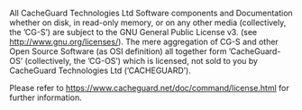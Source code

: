 All CacheGuard Technologies Ltd Software components and Documentation whether on disk, in read-only memory, or on any other media (collectively, the ’CG-S’) are subject to the GNU General Public License v3. (see http://www.gnu.org/licenses/). The mere aggregation of CG-S and other Open Source Software (as OSI definition) all together form ’CacheGuard-OS’ (collectively, the ’CG-OS’) which is licensed, not sold to you by CacheGuard Technologies Ltd (’CACHEGUARD’).

Please refer to https://www.cacheguard.net/doc/command/license.html for further information.
